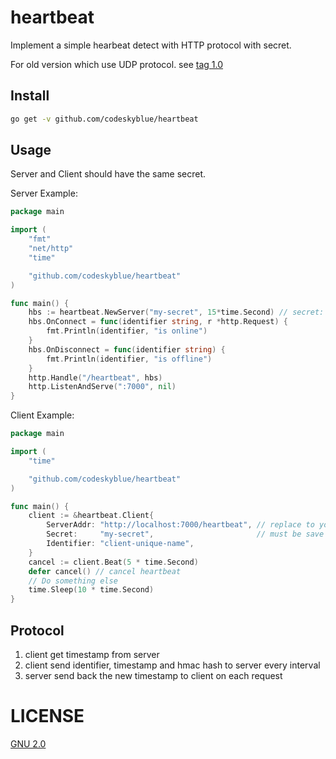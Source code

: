 # heartbeat
Implement a simple hearbeat detect with HTTP protocol with secret.

For old version which use UDP protocol. see [tag 1.0](#TODO)

## Install
```bash
go get -v github.com/codeskyblue/heartbeat
```

## Usage
Server and Client should have the same secret.

Server Example:

```go
package main

import (
	"fmt"
	"net/http"
	"time"

	"github.com/codeskyblue/heartbeat"
)

func main() {
	hbs := heartbeat.NewServer("my-secret", 15*time.Second) // secret: my-secret, timeout: 15s
	hbs.OnConnect = func(identifier string, r *http.Request) {
		fmt.Println(identifier, "is online")
	}
	hbs.OnDisconnect = func(identifier string) {
		fmt.Println(identifier, "is offline")
	}
	http.Handle("/heartbeat", hbs)
	http.ListenAndServe(":7000", nil)
}
```

Client Example:

```go
package main

import (
	"time"

	"github.com/codeskyblue/heartbeat"
)

func main() {
	client := &heartbeat.Client{
		ServerAddr: "http://localhost:7000/heartbeat", // replace to your server addr
		Secret:     "my-secret",                       // must be save with server secret
		Identifier: "client-unique-name",
	}
	cancel := client.Beat(5 * time.Second)
	defer cancel() // cancel heartbeat
	// Do something else
	time.Sleep(10 * time.Second)
}
```

## Protocol
1. client get timestamp from server
2. client send identifier, timestamp and hmac hash to server every interval
3. server send back the new timestamp to client on each request

# LICENSE
[GNU 2.0](LICENSE)